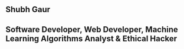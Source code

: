 ## Shubh Gaur
## Software Developer, Web Developer, Machine Learning Algorithms Analyst & Ethical Hacker
